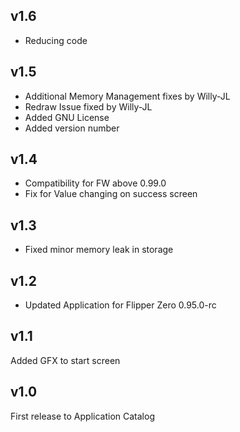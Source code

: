 ## v1.6
- Reducing code

## v1.5
- Additional Memory Management fixes by Willy-JL
- Redraw Issue fixed by Willy-JL
- Added GNU License
- Added version number

## v1.4
- Compatibility for FW above 0.99.0
- Fix for Value changing on success screen

## v1.3
- Fixed minor memory leak in storage

## v1.2
- Updated Application for Flipper Zero 0.95.0-rc

## v1.1

Added GFX to start screen

## v1.0

First release to Application Catalog